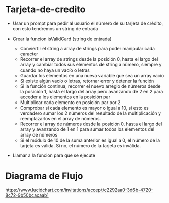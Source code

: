 # Tarjeta-de-credito
+ Usar un prompt para pedir al usuario el número de su tarjeta de crédito, con esto tendremos un string de entrada
+ Crear la funcion isValidCard (string de entrada)
    - Conviertir el string a array de strings para poder manipular cada caracter 
    - Recorrer el array de strings desde la posición 0, hasta el largo del array y cambiar todos sus elementos de string a número, siempre y cuando no haya un vacío o letras
    - Guardar los elementos en una nueva variable que sea un array vacío
    - Si existe algún vacío o letras, retornar error y detener la función
    - Si la función continua, recorrer el nuevo arreglo de números desde la posición 1, hasta el largo del array pero avanzando de 2 en 2 para acceder a los elementos en la posición par
    - Multiplicar cada elemento en posición par por 2 
    - Comprobar si cada elemento es mayor o igual a 10, si esto es verdadero sumar los 2 números del resultado de la multiplicación y reemplazarlos en el array de números.
    - Recorrer el array de números desde la posición 0, hasta el largo del array y avanzando de 1 en 1 para sumar todos los elementos del array de números
    - Si el módulo de 10 de la suma anterior es igual a 0, el número de la tarjeta es válida. Si no, el número de la tarjeta es inválida.

+ Llamar a la funcion para que se ejecute

# Diagrama de Flujo

https://www.lucidchart.com/invitations/accept/c2292aa0-3d6b-4720-8c72-9b50bcacaab1
